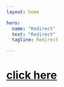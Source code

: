 ```yaml
---
layout: home

hero:
  name: "Redirect"
  text: "Redirect"
  tagline: Redirect

---
```


# [click here](./en/)
